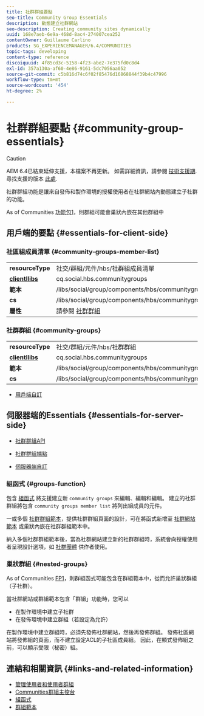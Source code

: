 ```yaml
---
title: 社群群組要點
seo-title: Community Group Essentials
description: 動態建立社群網站
seo-description: Creating community sites dynamically
uuid: 168e7aeb-6e9a-468d-8ac4-274007cea252
contentOwner: Guillaume Carlino
products: SG_EXPERIENCEMANAGER/6.4/COMMUNITIES
topic-tags: developing
content-type: reference
discoiquuid: 4f85cd3c-5158-4f23-abe2-7e375fd0c8d4
exl-id: 357a130a-af60-4e86-9161-5dc7056aa052
source-git-commit: c5b816d74c6f02f85476d16868844f39b4c47996
workflow-type: tm+mt
source-wordcount: '454'
ht-degree: 2%

---
```


# 社群群組要點 {#community-group-essentials}

>[!CAUTION]
>
>AEM 6.4已結束延伸支援，本檔案不再更新。 如需詳細資訊，請參閱 [技術支援期](https://helpx.adobe.com//tw/support/programs/eol-matrix.html). 尋找支援的版本 [此處](https://experienceleague.adobe.com/docs/).

社群群組功能是讓來自發佈和製作環境的授權使用者在社群網站內動態建立子社群的功能。

As of Communities [功能包1](deploy-communities.md#latestfeaturepack)，則群組可能會巢狀內嵌在其他群組中

## 用戶端的要點 {#essentials-for-client-side}

### 社區組成員清單 {#community-groups-member-list}

<table> 
 <tbody>
  <tr>
   <td> <strong>resourceType</strong></td> 
   <td>社交/群組/元件/hbs/社群組成員清單</td> 
  </tr>
  <tr>
   <td> <a href="clientlibs.md"><strong>clientllibs</strong></a></td> 
   <td>cq.social.hbs.communitygroups</td> 
  </tr>
  <tr>
   <td> <strong>範本</strong></td> 
   <td> /libs/social/group/components/hbs/communitygroupmemberlist/communitygroupmemberlist.hbs<br /> </td> 
  </tr>
  <tr>
   <td> <strong>cs</strong></td> 
   <td> /libs/social/group/components/hbs/communitygroupmemberlist/clientlibs/memberList.css</td> 
  </tr>
  <tr>
   <td><strong>屬性</strong></td> 
   <td>請參閱 <a href="creating-groups.md">社群群組</a></td> 
  </tr>
 </tbody>
</table>

### 社群群組 {#community-groups}

<table> 
 <tbody>
  <tr>
   <td> <strong>resourceType</strong></td> 
   <td>社交/群組/元件/hbs/社群群組</td> 
  </tr>
  <tr>
   <td> <a href="clientlibs.md"><strong>clientllibs</strong></a></td> 
   <td>cq.social.hbs.communitygroups</td> 
  </tr>
  <tr>
   <td> <strong>範本</strong></td> 
   <td> /libs/social/group/components/hbs/communitygroups/communitygroups.hbs<br /> </td> 
  </tr>
  <tr>
   <td> <strong>cs</strong></td> 
   <td> /libs/social/group/components/hbs/communitygroupmemberlist/clientlibs/communitygroups.css</td> 
  </tr>
 </tbody>
</table>

* [用戶端自訂](client-customize.md)

## 伺服器端的Essentials {#essentials-for-server-side}

* [社群群組API](https://helpx.adobe.com/experience-manager/6-4/sites/developing/using/reference-materials/javadoc/com/adobe/cq/social/group/client/api/package-summary.html)

* [社群群組端點](https://helpx.adobe.com/experience-manager/6-4/sites/developing/using/reference-materials/javadoc/com/adobe/cq/social/group/client/endpoints/package-summary.html)

* [伺服器端自訂](server-customize.md)

### 組函式 {#groups-function}

包含 [組函式](functions.md#groups-function) 將支援建立新 `community groups` 來編輯、編輯和編輯。 建立的社群群組將包含 `community groups member list` 將列出組成員的元件。

一或多個 [社群群組範本](tools-groups.md)，提供社群群組頁面的設計，可在將函式新增至 [社群網站範本](sites.md) 或巢狀內嵌在社群群組範本中。

納入多個社群群組範本後，當為社群網站建立新的社群群組時，系統會向授權使用者呈現設計選項，如 [社群團體](creating-groups.md) 供作者使用。

### 巢狀群組 {#nested-groups}

As of Communities [FP1](deploy-communities.md#latestfeaturepack)，則群組函式可能包含在群組範本中，從而允許巢狀群組（子社群）。

當社群網站或群組範本包含「群組」功能時，您可以

* 在製作環境中建立子社群
* 在發佈環境中建立群組（若設定為允許）

在製作環境中建立群組時，必須先發佈社群網站，然後再發佈群組。 發佈社區網站將發佈組的頁面，而不建立設定ACL的子社區成員組。 因此，在顯式發佈組之前，可以顯示受限（秘密）組。

## 連結和相關資訊 {#links-and-related-information}

* [管理使用者和使用者群組](users.md)
* [Communities群組主控台](groups.md)
* [組函式](functions.md#groups-function)
* [群組範本](tools-groups.md)
